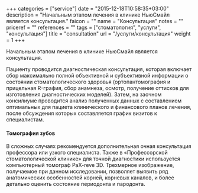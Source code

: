 +++
categories = ["service"]
date = "2015-12-18T10:58:35+03:00"
description = "Начальным этапом лечения в клинике НьюСмайл является консультация."
faicon = ""
name = "Консультация"
notes = ""
priceref = ""
references = ""
tags = ["стоматология", "услуги", "консультация"]
title = "consultation"
url = "/услуги/консультация"
weight = 1
+++

Начальным этапом лечения в клинике НьюСмайл является консультация.

Пациенту проводится диагностическая консультация, которая включает сбор максимально полной объективной и субъективной информации о состоянии стоматологического здоровья<!--more--> (ортопантомография и прицельная R-графия, сбор анамнеза, осмотр, получение оттисков для изготовления диагностических моделей). Затем, на заочном консилиуме проводится анализ полученных данных с составлением оптимальных для пациета клинического и финансового планов лечения, после обсуждения которых составляется график визитов к специалистам.

#### Томография зубов
В сложных случаях рекомендуется дополнительная очная консультация профессора или узкого специалиста. Также в «Профессорской стоматологической клинике» для точной диагностики используется компьютерный томограф PaX-reve 3D. Трехмерное изображение, получаемое при данном исследовании, позволяет выявить ряд анатомических особенностей корней, корневых каналов, и более детально оценить состояние периодонта и пародонта.